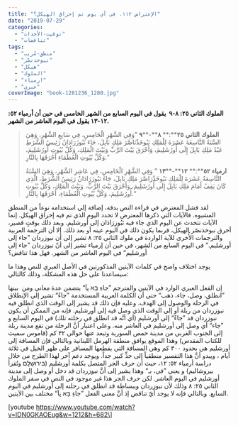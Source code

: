 ```yaml
---
title: "الإعتراض ١١٢، في أي يوم تم إحراق الهيكل؟"
date: "2019-07-29"
categories: 
  - "توقيت-الأحداث"
  - "تناقضات"
tags: 
  - "منطق-مُريب"
  - "نبوخذنصَّر"
  - "هيكل"
  - "الملوك"
  - "ارمياء"
  - "عبري"
coverImage: "book-1281236_1280.jpg"
---
```


**الملوك الثاني ٢٥: ٨\-٩  يقول في اليوم السابع من الشهر الخامس في حين أن أرمياء ٥٢: ١٢\-١٣ يقول في اليوم العاشر من الشهر.**

> **الملوك** **الثاني** **٢٥****:** **٨****\-****٩** ”وَفِي الشَّهْرِ الْخَامِسِ، فِي سَابِعِ الشَّهْرِ، وَهِيَ السَّنَةُ التَّاسِعَةَ عَشَرَةَ لِلْمَلِكِ نَبُوخَذْنَاصَّرَ مَلِكِ بَابِلَ، جَاءَ نَبُوزَرَادَانُ رَئِيسُ الشُّرَطِ عَبْدُ مَلِكِ بَابِلَ إِلَى أُورُشَلِيمَ، وَأَحْرَقَ بَيْتَ الرَّبِّ وَبَيْتَ الْمَلِكِ، وَكُلَّ بُيُوتِ أُورُشَلِيمَ، وَكُلَّ بُيُوتِ الْعُظَمَاءِ أَحْرَقَهَا بِالنَّارِ.“
> 
> **ارمياء** **٥٢****:** **١٢****\-****١٣** ” وَفِي الشَّهْرِ الْخَامِسِ، فِي عَاشِرِ الشَّهْرِ، وَهِيَ السَّنَةُ التَّاسِعَةُ عَشَرَةَ لِلْمَلِكِ نَبُوخَذْرَاصَّرَ مَلِكِ بَابِلَ، جَاءَ نَبُوزَرَادَانُ رَئِيسُ الشُّرَطِ، الَّذِي كَانَ يَقِفُ أَمَامَ مَلِكِ بَابِلَ إِلَى أُورُشَلِيمَ، وَأَحْرَقَ بَيْتَ الرَّبِّ، وَبَيْتَ الْمَلِكِ، وَكُلَّ بُيُوتِ أُورُشَلِيمَ، وَكُلَّ بُيُوتِ الْعُظَمَاءِ، أَحْرَقَهَا بِالنَّارِ.“

لقد فشل المعترض في قراءة النص بدقة، إضافة إلى استخدامه نوعاً من المنطق المشبوه. فالآيات التي ذكرها المعترض لا تحدد اليوم الذي تم فيه إحراق الهيكل. إنما الآيات تتحدث عن اليوم الذي جاء فيه نَبُوزرَادَان إلى أورشليم. وبعد ذلك بوقتٍ قصير، أحرق نبوخذنصّر الهيكل، فربما يكون ذلك في اليوم عينه أو بعد ذلك. إلا أن الترجمة العربية والترجمات الأُخرى للآية الواردة في ملوك الثاني ٢٥: ٨ تشير إلى أن نبوزردان ”جاء إلى أورشليم.“ في اليوم السابع من الشهر، في حين أن إرمياء تشير إلى أنّ نبوزردان ”جاء إلى أورشليم“ في اليوم العاشر من الشهر. فهل هذا تناقض؟

يوجد اختلاف واضح في كلمات الآيتين المذكورتين في الأصل العبري للنص وهذا ما سيساعدنا على حل هذه المشكلة، وذلك كالتالي:

إن الفعل العبري الوارد في الآيتين والمترجم ”جاءِ בָּא پآ“ يتضمن عدة معاني ومن  بينها ”انطلق، وصل، جاء، ذهب“ حتى أن الكلمة العربية المستخدمة ”جاءً“ تشير إلى الإنطلاق في الرحلة والوصول إلى الهدف. وعليه فإن ذلك قد يشير إلى الوقت الذي انطلق فيه نبوزردان من ربلة أو إلى الوقت الذي وصل فيه إلى أورشليم. فإنه من الممكن أن يكون نبوزردان قد ”جاءً“ إلى أورشليم (أي أنَّه قد انطلق في رحلته تلك) في اليوم السابع و ”جاء“ أي وصل إلى أورشليم في العاشر منه. وعلى اعتبار أنَّ الرحلة من تقع مدينة ربلة إلى الجنوب الغربي من مدينة حمص السورية وتبعد عنها حوالي ٣٢ كم (قاموس سميث للكتاب المقدس) وهذا الموقع يوافق منطقة الهرمل اللبنانية وبالتالي فإن المسافة إلى أورشليم هي بحدود ٣٠٠ كم وهي المسافة التي يقطعها المسافر على ظهر الخيل في ثلاثة أيام ، ويبدو أنَّ هذا التفسير منطقياً إلى حدٍّ كبير جداً. ويوجد دعم آخر لهذا الطرح من خلال دراسة أرمياء ٥٢: ١٢، حيث أن حرف الجر المتصل بكلمة أورشليم (בִּירוּשָׁלִָֽם وتُقرأ بيروشاليم) و يعني ”في، بـ“ وهذا يشير إلى أنَّ نبوزردان قد دخل أو وصل إلى مدينة أورشليم في اليوم العاشر. لكن حرف الجر هذا غير موجود في النص في سفر الملوك الثاني ٢٥: ٨ وذلك لأن نبوزردان وببساطة قد انطلق في رحلته إلى أورشليم في اليوم السابع. وبالتالي فإنه لا يوجد أيّ تناقض إذ أنَّ معنى الفعل ”جاءِ בָּא پآ“ مختلف بين الآيتين.

\[youtube https://www.youtube.com/watch?v=IDN0GKAOEug&w=1212&h=682\]
